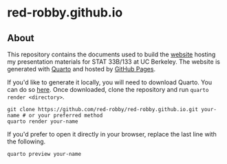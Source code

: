 # red-robby.github.io

## About

This repository contains the documents used to build the [website](https://red-robby.github.io/)
hosting my presentation materials for STAT 33B/133 at UC Berkeley. The website is
generated with [Quarto](https://quarto.org/) and hosted by [GitHub Pages](https://pages.github.com/).

If you'd like to generate it locally, you will need to download Quarto. You can do so [here](https://quarto.org/docs/get-started/).
Once downloaded, clone the repository and run ``quarto render <directory>``.

```
git clone https://github.com/red-robby/red-robby.github.io.git your-name # or your preferred method
quarto render your-name
```

If you'd prefer to open it directly in your browser, replace the last line with the following.

```
quarto preview your-name
```
